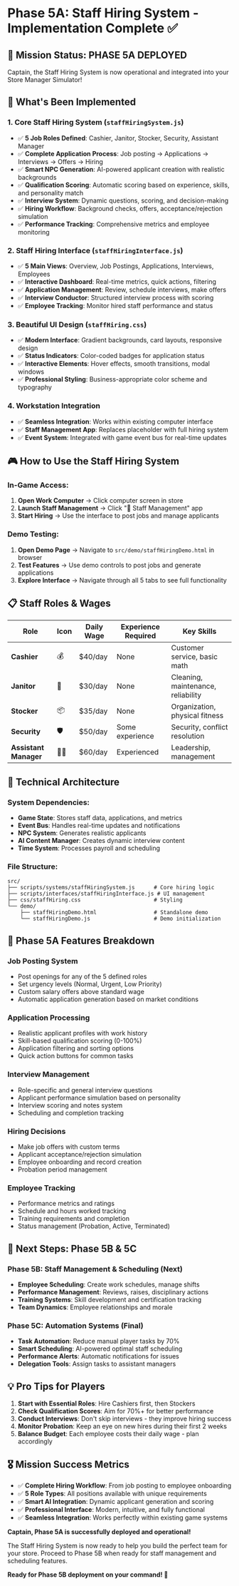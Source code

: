 # Phase 5A: Staff Hiring System - Implementation Complete ✅

## 🎯 Mission Status: **PHASE 5A DEPLOYED**
Captain, the Staff Hiring System is now operational and integrated into your Store Manager Simulator!

## 🚀 What's Been Implemented

### 1. **Core Staff Hiring System** (`staffHiringSystem.js`)
- ✅ **5 Job Roles Defined**: Cashier, Janitor, Stocker, Security, Assistant Manager
- ✅ **Complete Application Process**: Job posting → Applications → Interviews → Offers → Hiring
- ✅ **Smart NPC Generation**: AI-powered applicant creation with realistic backgrounds
- ✅ **Qualification Scoring**: Automatic scoring based on experience, skills, and personality match
- ✅ **Interview System**: Dynamic questions, scoring, and decision-making
- ✅ **Hiring Workflow**: Background checks, offers, acceptance/rejection simulation
- ✅ **Performance Tracking**: Comprehensive metrics and employee monitoring

### 2. **Staff Hiring Interface** (`staffHiringInterface.js`)
- ✅ **5 Main Views**: Overview, Job Postings, Applications, Interviews, Employees
- ✅ **Interactive Dashboard**: Real-time metrics, quick actions, filtering
- ✅ **Application Management**: Review, schedule interviews, make offers
- ✅ **Interview Conductor**: Structured interview process with scoring
- ✅ **Employee Tracking**: Monitor hired staff performance and status

### 3. **Beautiful UI Design** (`staffHiring.css`)
- ✅ **Modern Interface**: Gradient backgrounds, card layouts, responsive design
- ✅ **Status Indicators**: Color-coded badges for application status
- ✅ **Interactive Elements**: Hover effects, smooth transitions, modal windows
- ✅ **Professional Styling**: Business-appropriate color scheme and typography

### 4. **Workstation Integration**
- ✅ **Seamless Integration**: Works within existing computer interface
- ✅ **Staff Management App**: Replaces placeholder with full hiring system
- ✅ **Event System**: Integrated with game event bus for real-time updates

## 🎮 How to Use the Staff Hiring System

### **In-Game Access:**
1. **Open Work Computer** → Click computer screen in store
2. **Launch Staff Management** → Click "👔 Staff Management" app
3. **Start Hiring** → Use the interface to post jobs and manage applicants

### **Demo Testing:**
1. **Open Demo Page** → Navigate to `src/demo/staffHiringDemo.html` in browser
2. **Test Features** → Use demo controls to post jobs and generate applications
3. **Explore Interface** → Navigate through all 5 tabs to see full functionality

## 📋 Staff Roles & Wages

| Role | Icon | Daily Wage | Experience Required | Key Skills |
|------|------|------------|---------------------|------------|
| **Cashier** | 💰 | $40/day | None | Customer service, basic math |
| **Janitor** | 🧹 | $30/day | None | Cleaning, maintenance, reliability |
| **Stocker** | 📦 | $35/day | None | Organization, physical fitness |
| **Security** | 🛡️ | $50/day | Some experience | Security, conflict resolution |
| **Assistant Manager** | 👨‍💼 | $60/day | Experienced | Leadership, management |

## 🔧 Technical Architecture

### **System Dependencies:**
- **Game State**: Stores staff data, applications, and metrics
- **Event Bus**: Handles real-time updates and notifications
- **NPC System**: Generates realistic applicants
- **AI Content Manager**: Creates dynamic interview content
- **Time System**: Processes payroll and scheduling

### **File Structure:**
```
src/
├── scripts/systems/staffHiringSystem.js      # Core hiring logic
├── scripts/interfaces/staffHiringInterface.js # UI management
├── css/staffHiring.css                       # Styling
└── demo/
    ├── staffHiringDemo.html                  # Standalone demo
    └── staffHiringDemo.js                    # Demo initialization
```

## 🎯 Phase 5A Features Breakdown

### **Job Posting System**
- Post openings for any of the 5 defined roles
- Set urgency levels (Normal, Urgent, Low Priority)
- Custom salary offers above standard wage
- Automatic application generation based on market conditions

### **Application Processing**
- Realistic applicant profiles with work history
- Skill-based qualification scoring (0-100%)
- Application filtering and sorting options
- Quick action buttons for common tasks

### **Interview Management**
- Role-specific and general interview questions
- Applicant performance simulation based on personality
- Interview scoring and notes system
- Scheduling and completion tracking

### **Hiring Decisions**
- Make job offers with custom terms
- Applicant acceptance/rejection simulation
- Employee onboarding and record creation
- Probation period management

### **Employee Tracking**
- Performance metrics and ratings
- Schedule and hours worked tracking
- Training requirements and completion
- Status management (Probation, Active, Terminated)

## 🚀 Next Steps: Phase 5B & 5C

### **Phase 5B: Staff Management & Scheduling** (Next)
- **Employee Scheduling**: Create work schedules, manage shifts
- **Performance Management**: Reviews, raises, disciplinary actions
- **Training Systems**: Skill development and certification tracking
- **Team Dynamics**: Employee relationships and morale

### **Phase 5C: Automation Systems** (Final)
- **Task Automation**: Reduce manual player tasks by 70%
- **Smart Scheduling**: AI-powered optimal staff scheduling
- **Performance Alerts**: Automatic notifications for issues
- **Delegation Tools**: Assign tasks to assistant managers

## 💡 Pro Tips for Players

1. **Start with Essential Roles**: Hire Cashiers first, then Stockers
2. **Check Qualification Scores**: Aim for 70%+ for better performance
3. **Conduct Interviews**: Don't skip interviews - they improve hiring success
4. **Monitor Probation**: Keep an eye on new hires during their first 2 weeks
5. **Balance Budget**: Each employee costs their daily wage - plan accordingly

## 🎖️ Mission Success Metrics

- ✅ **Complete Hiring Workflow**: From job posting to employee onboarding
- ✅ **5 Role Types**: All positions available with unique requirements
- ✅ **Smart AI Integration**: Dynamic applicant generation and scoring
- ✅ **Professional Interface**: Modern, intuitive, and fully functional
- ✅ **Seamless Integration**: Works perfectly within existing game systems

**Captain, Phase 5A is successfully deployed and operational!** 

The Staff Hiring System is now ready to help you build the perfect team for your store. Proceed to Phase 5B when ready for staff management and scheduling features.

**Ready for Phase 5B deployment on your command! 🫡**
